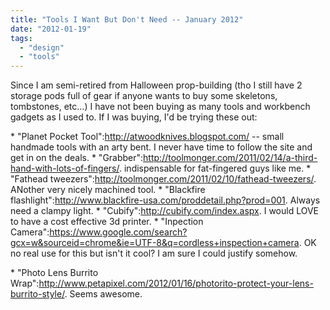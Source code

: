 ```yaml
---
title: "Tools I Want But Don't Need -- January 2012"
date: "2012-01-19"
tags: 
  - "design"
  - "tools"
---
```


Since I am semi-retired from Halloween prop-building (tho I still have 2 storage pods full of gear if anyone wants to buy some skeletons, tombstones, etc...) I have not been buying as many tools and workbench gadgets as I used to. If I was buying, I'd be trying these out:

\* "Planet Pocket Tool":http://atwoodknives.blogspot.com/ -- small handmade tools with an arty bent. I never have time to follow the site and get in on the deals. \* "Grabber":http://toolmonger.com/2011/02/14/a-third-hand-with-lots-of-fingers/. indispensable for fat-fingered guys like me. \* "Fathead tweezers":http://toolmonger.com/2011/02/10/fathead-tweezers/. ANother very nicely machined tool. \* "Blackfire flashlight":http://www.blackfire-usa.com/proddetail.php?prod=001. Always need a clampy light. \* "Cubify":http://cubify.com/index.aspx. I would LOVE to have a cost effective 3d printer. \* "Inpection Camera":https://www.google.com/search?gcx=w&sourceid=chrome&ie=UTF-8&q=cordless+inspection+camera. OK no real use for this but isn't it cool? I am sure I could justify somehow.

\* "Photo Lens Burrito Wrap":http://www.petapixel.com/2012/01/16/photorito-protect-your-lens-burrito-style/. Seems awesome.
